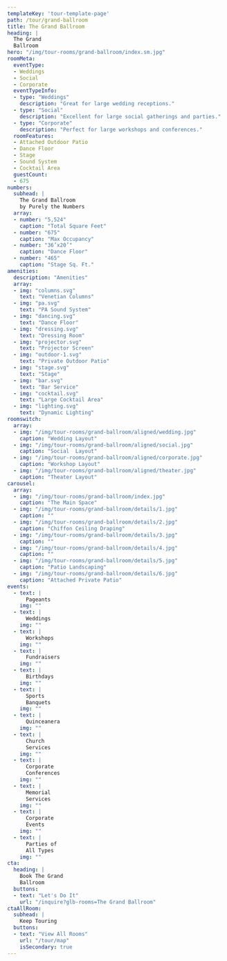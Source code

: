 ```yaml
---
templateKey: 'tour-template-page'
path: /tour/grand-ballroom
title: The Grand Ballroom
heading: |
  The Grand
  Ballroom
hero: "/img/tour-rooms/grand-ballroom/index.sm.jpg"
roomMeta:
  eventType:
  - Weddings
  - Social
  - Corporate
  eventTypeInfo:
  - type: "Weddings"
    description: "Great for large wedding receptions."
  - type: "Social"
    description: "Excellent for large social gatherings and parties."
  - type: "Corporate"
    description: "Perfect for large workshops and conferences."
  roomFeatures:
  - Attached Outdoor Patio
  - Dance Floor
  - Stage
  - Sound System
  - Cocktail Area
  guestCount:
  - 675
numbers:
  subhead: |
    The Grand Ballroom
    by Purely the Numbers
  array:
  - number: "5,524"
    caption: "Total Square Feet"
  - number: "675"
    caption: "Max Occupancy"
  - number: "36’x20’"
    caption: "Dance Floor"
  - number: "465"
    caption: "Stage Sq. Ft."
amenities:
  description: "Amenities"
  array:
  - img: "columns.svg"
    text: "Venetian Columns"
  - img: "pa.svg"
    text: "PA Sound System"
  - img: "dancing.svg"
    text: "Dance Floor"
  - img: "dressing.svg"
    text: "Dressing Room"
  - img: "projector.svg"
    text: "Projector Screen"
  - img: "outdoor-1.svg"
    text: "Private Outdoor Patio"
  - img: "stage.svg"
    text: "Stage"
  - img: "bar.svg"
    text: "Bar Service"
  - img: "cocktail.svg"
    text: "Large Cocktail Area"
  - img: "lighting.svg"
    text: "Dynamic Lighting"
roomswitch:
  array:
  - img: "/img/tour-rooms/grand-ballroom/aligned/wedding.jpg"
    caption: "Wedding Layout"
  - img: "/img/tour-rooms/grand-ballroom/aligned/social.jpg"
    caption: "Social  Layout"
  - img: "/img/tour-rooms/grand-ballroom/aligned/corporate.jpg"
    caption: "Workshop Layout"
  - img: "/img/tour-rooms/grand-ballroom/aligned/theater.jpg"
    caption: "Theater Layout"
carousel:
  array:
  - img: "/img/tour-rooms/grand-ballroom/index.jpg"
    caption: "The Main Space"
  - img: "/img/tour-rooms/grand-ballroom/details/1.jpg"
    caption: ""
  - img: "/img/tour-rooms/grand-ballroom/details/2.jpg"
    caption: "Chiffon Ceiling Draping"
  - img: "/img/tour-rooms/grand-ballroom/details/3.jpg"
    caption: ""
  - img: "/img/tour-rooms/grand-ballroom/details/4.jpg"
    caption: ""
  - img: "/img/tour-rooms/grand-ballroom/details/5.jpg"
    caption: "Patio Landscaping"
  - img: "/img/tour-rooms/grand-ballroom/details/6.jpg"
    caption: "Attached Private Patio"
events:
  - text: |
      Pageants
    img: ""
  - text: |
      Weddings
    img: ""
  - text: |
      Workshops
    img: ""
  - text: |
      Fundraisers
    img: ""
  - text: |
      Birthdays
    img: ""
  - text: |
      Sports
      Banquets
    img: ""
  - text: |
      Quinceanera
    img: ""
  - text: |
      Church
      Services
    img: ""
  - text: |
      Corporate
      Conferences
    img: ""
  - text: |
      Memorial
      Services
    img: ""
  - text: |
      Corporate
      Events
    img: ""
  - text: |
      Parties of
      All Types
    img: ""
cta:
  heading: |
    Book The Grand
    Ballroom
  buttons:
  - text: "Let's Do It"
    url: "/inquire?glb-rooms=The Grand Ballroom"
ctaAllRoom:
  subhead: |
    Keep Touring
  buttons:
  - text: "View All Rooms"
    url: "/tour/map"
    isSecondary: true
---
```

